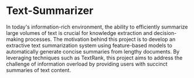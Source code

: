 # Text-Summarizer
In today's information-rich environment, the ability to efficiently summarize large volumes of text is crucial for knowledge extraction and decision-making processes. The motivation behind this project is to develop an extractive text summarization system using feature-based models to automatically generate concise summaries from lengthy documents. By leveraging techniques such as TextRank, this project aims to address the challenge of information overload by providing users with succinct summaries of text content.
